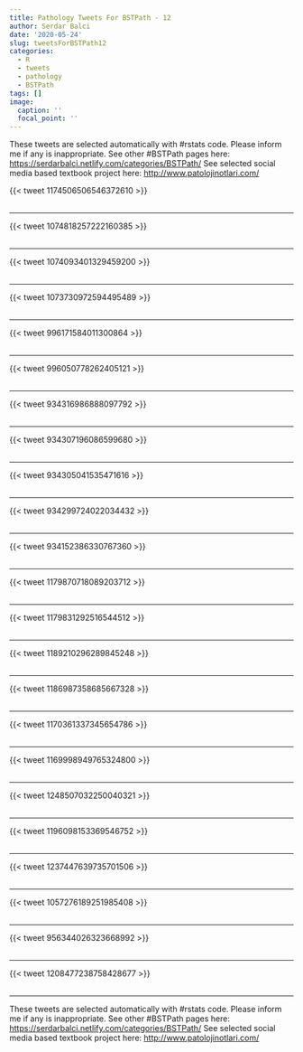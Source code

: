 ```yaml
---
title: Pathology Tweets For BSTPath - 12
author: Serdar Balci
date: '2020-05-24'
slug: tweetsForBSTPath12
categories:
  - R
  - tweets
  - pathology
  - BSTPath
tags: []
image:
  caption: ''
  focal_point: ''
---
```



These tweets are selected automatically with #rstats code. Please inform me if any is inappropriate.
See other #BSTPath pages here: https://serdarbalci.netlify.com/categories/BSTPath/ 
See selected social media based textbook project here: http://www.patolojinotlari.com/

{{< tweet 1174506506546372610 >}}
<br>
<br>
<hr>
{{< tweet 1074818257222160385 >}}
<br>
<br>
<hr>
{{< tweet 1074093401329459200 >}}
<br>
<br>
<hr>
{{< tweet 1073730972594495489 >}}
<br>
<br>
<hr>
{{< tweet 996171584011300864 >}}
<br>
<br>
<hr>
{{< tweet 996050778262405121 >}}
<br>
<br>
<hr>
{{< tweet 934316986888097792 >}}
<br>
<br>
<hr>
{{< tweet 934307196086599680 >}}
<br>
<br>
<hr>
{{< tweet 934305041535471616 >}}
<br>
<br>
<hr>
{{< tweet 934299724022034432 >}}
<br>
<br>
<hr>
{{< tweet 934152386330767360 >}}
<br>
<br>
<hr>
{{< tweet 1179870718089203712 >}}
<br>
<br>
<hr>
{{< tweet 1179831292516544512 >}}
<br>
<br>
<hr>
{{< tweet 1189210296289845248 >}}
<br>
<br>
<hr>
{{< tweet 1186987358685667328 >}}
<br>
<br>
<hr>
{{< tweet 1170361337345654786 >}}
<br>
<br>
<hr>
{{< tweet 1169998949765324800 >}}
<br>
<br>
<hr>
{{< tweet 1248507032250040321 >}}
<br>
<br>
<hr>
{{< tweet 1196098153369546752 >}}
<br>
<br>
<hr>
{{< tweet 1237447639735701506 >}}
<br>
<br>
<hr>
{{< tweet 1057276189251985408 >}}
<br>
<br>
<hr>
{{< tweet 956344026323668992 >}}
<br>
<br>
<hr>
{{< tweet 1208477238758428677 >}}
<br>
<br>
<hr>


These tweets are selected automatically with #rstats code. Please inform me if any is inappropriate.
See other #BSTPath pages here: https://serdarbalci.netlify.com/categories/BSTPath/ 
See selected social media based textbook project here: http://www.patolojinotlari.com/
